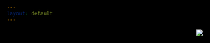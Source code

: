 ```yaml
---
layout: default
---
```

<style>
  @import url('https://fonts.googleapis.com/css?family=Chakra+Petch');
html, body{
  height: 100%;
  min-height: 100%;
  margin: 0;
	background: black;
	font-family: 'Chakra Petch', sans-serif;
	color: #ffffff;
	padding: 15px;
	overflow-x: hidden;
	max-width: 100%;
}
</style>
<div style="display: flex; justify-content: center; width: 100%;"> 
    <img src="https://user-images.githubusercontent.com/111609656/214766465-2f490e65-7247-4ca2-bb40-3c02e7e065bd.png">
  </div>
